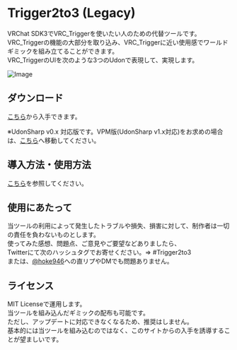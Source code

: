 # Trigger2to3 (Legacy)
VRChat SDK3でVRC_Triggerを使いたい人のための代替ツールです。  
VRC_Triggerの機能の大部分を取り込み、VRC_Triggerに近い使用感でワールドギミックを組み立てることができます。  
VRC_TriggerのUIを次のような3つのUdonで表現して、実現します。  
  
![Image](https://user-images.githubusercontent.com/44010396/121017422-391d0a80-c7d8-11eb-8a7f-6f354a823137.png)  

## ダウンロード
  
[こちら](https://github.com/hoke946/Trigger2to3/releases)から入手できます。  

※UdonSharp v0.x 対応版です。VPM版(UdonSharp v1.x対応)をお求めの場合は、[こちら](https://github.com/hoke946/Trigger2to3_VPM/)へ移動してください。
  
## 導入方法・使用方法
[こちら](https://www.wicurio.com/trigger2to3/)を参照してください。
  
## 使用にあたって
当ツールの利用によって発生したトラブルや損失、損害に対して、制作者は一切の責任を負わないものとします。  
使ってみた感想、問題点、ご意見やご要望などありましたら、  
Twitterにて次のハッシュタグでお寄せください。⇒ #Trigger2to3  
または、[@hoke946](https://twitter.com/hoke946)への直リプやDMでも問題ありません。  
  
## ライセンス
MIT Licenseで運用します。  
当ツールを組み込んだギミックの配布も可能です。  
ただし、アップデートに対応できなくなるため、推奨はしません。  
基本的には当ツールを組み込むのではなく、このサイトからの入手を誘導することが望ましいです。  
